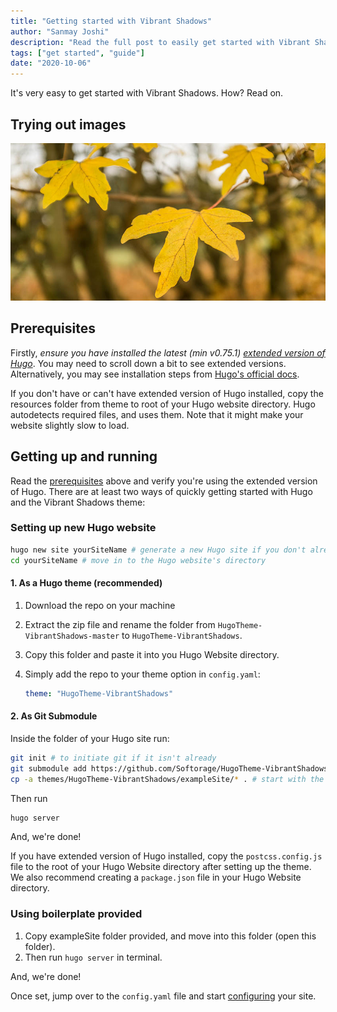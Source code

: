 ```yaml
---
title: "Getting started with Vibrant Shadows"
author: "Sanmay Joshi"
description: "Read the full post to easily get started with Vibrant Shadows Hugo theme."
tags: ["get started", "guide"]
date: "2020-10-06"
---
```

It's very easy to get started with Vibrant Shadows. How? Read on.

<!--more-->


## Trying out images
![image alt text](/images/image.jpg)


## Prerequisites

Firstly, *ensure you have installed the latest (min v0.75.1) [extended version of Hugo](https://github.com/gohugoio/hugo/releases)*. You may need to scroll down a bit to see extended versions. Alternatively, you may see installation steps from [Hugo's official docs](https://gohugo.io/getting-started/installing/).

If you don't have or can't have extended version of Hugo installed, copy the resources folder from theme to root of your Hugo website directory. Hugo autodetects required files, and uses them. Note that it might make your website slightly slow to load.

## Getting up and running

Read the [prerequisites](#prerequisites) above and verify you're using the extended version of Hugo. There are at least two ways of quickly getting started with Hugo and the Vibrant Shadows theme:

### Setting up new Hugo website

```bash
hugo new site yourSiteName # generate a new Hugo site if you don't already have one
cd yourSiteName # move in to the Hugo website's directory
```

#### 1. As a Hugo theme (recommended)

1. Download the repo on your machine
2. Extract the zip file and rename the folder from `HugoTheme-VibrantShadows-master` to `HugoTheme-VibrantShadows`.
3. Copy this folder and paste it into you Hugo Website directory.
4. Simply add the repo to your theme option in `config.yaml`:
    
    ```yaml
    theme: "HugoTheme-VibrantShadows"
    ```

#### 2. As Git Submodule

Inside the folder of your Hugo site run:

```bash
git init # to initiate git if it isn't already
git submodule add https://github.com/Softorage/HugoTheme-VibrantShadows.git themes/HugoTheme-VibrantShadows # add theme as a git submodule
cp -a themes/HugoTheme-VibrantShadows/exampleSite/* . # start with the boilerplate by copying it into current directory
```

Then run

```bash
hugo server
```

And, we're done!

If you have extended version of Hugo installed, copy the `postcss.config.js` file to the root of your Hugo Website directory after setting up the theme. We also recommend creating a `package.json` file in your Hugo Website directory.

### Using boilerplate provided

1. Copy exampleSite folder provided, and move into this folder (open this folder).
2. Then run `hugo server` in terminal.

And, we're done!

Once set, jump over to the `config.yaml` file and start [configuring](/post/configuration) your site.
